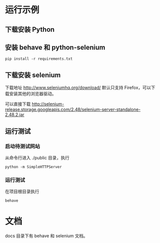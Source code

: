 # 运行示例

## 下载安装 Python

## 安装 behave 和 python-selenium

    pip install -r requirements.txt

## 下载安装 selenium 

下载地址 <http://www.seleniumhq.org/download/> 默认只支持 Firefox，可以下载安装其他的浏览器驱动。

可以直接下载 <http://selenium-release.storage.googleapis.com/2.48/selenium-server-standalone-2.48.2.jar>

## 运行测试

### 启动待测试网站

从命令行进入 ./public 目录，执行 
    
    python -m SimpleHTTPServer

### 运行测试

在项目根目录执行

    behave

# 文档

docs 目录下有 behave 和 selenium 文档。